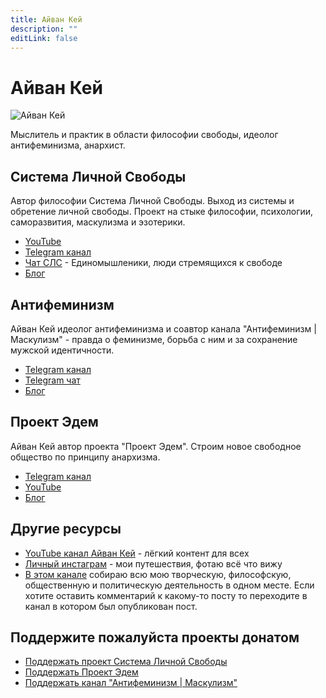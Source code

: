 ```yaml
---
title: Айван Кей
description: ""
editLink: false
---
```


# Айван Кей

![Айван Кей](/media/ivan-k.avif)

Мыслитель и практик в области философии свободы, идеолог антифеминизма, анархист.

## Система Личной Свободы

Автор философии Система Личной Свободы. Выход из системы и обретение личной свободы. Проект на стыке философии, психологии, саморазвития, маскулизма и эзотерики.

- [YouTube](https://www.youtube.com/@slsfreedom)
- [Telegram канал](https://t.me/slsfreedom)
- [Чат СЛС](https://t.me/slsfreedom_chat) - Единомышленики, люди стремящихся к свободе
- [Блог](https://blog.p-libereco.org/ru/recent/1)

## Антифеминизм

Айван Кей идеолог антифеминизма и соавтор канала "Антифеминизм | Маскулизм" - правда о феминизме, борьба с ним и за сохранение мужской идентичности.

- [Telegram канал](https://t.me/antifem_battle)
- [Telegram чат](https://t.me/antifem_battle_chat)
- [Блог](https://blog.antifem-move.org/ru/recent/1)

## Проект Эдем

Айван Кей автор проекта "Проект Эдем". Строим новое свободное общество по принципу анархизма.

- [Telegram канал](https://t.me/prjedem)
- [YouTube](https://www.youtube.com/@prjedem)
- [Блог](https://blog.prjedem.org/ru/recent/1)

## Другие ресурсы

- [YouTube канал Айван Кей](https://www.youtube.com/@ivan-k8) - лёгкий контент для всех
- [Личный инстаграм](https://www.instagram.com/ivan_k_freedom) - мои путешествия, фотаю всё что вижу
- [В этом канале](https://t.me/ivan_k_8) собираю всю мою творческую, философскую, общественную и политическую деятельность в одном месте. Если хотите оставить комментарий к какому-то посту то переходите в канал в котором был опубликован пост.

## Поддержите пожалуйста проекты донатом

- [Поддержать проект Система Личной Свободы](https://p-libereco.org/ru/page/donate)
- [Поддержать Проект Эдем](https://prjedem.org/ru/page/donate)
- [Поддержать канал "Антифеминизм | Маскулизм"](https://blog.antifem-move.org/ru/page/donate)
